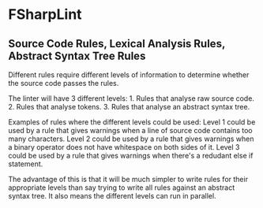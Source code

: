 ﻿# FSharpLint

## Source Code Rules, Lexical Analysis Rules, Abstract Syntax Tree Rules

Different rules require different levels of information to determine whether the source code passes the rules.


The linter will have 3 different levels: 
	1. Rules that analyse raw source code.
	2. Rules that analyse tokens.
	3. Rules that analyse an abstract syntax tree.


Examples of rules where the different levels could be used:
	Level 1 could be used by a rule that gives warnings when a line of source code contains too many characters.
	Level 2 could be used by a rule that gives warnings when a binary operator does not have whitespace on both sides of it.
	Level 3 could be used by a rule that gives warnings when there's a redudant else if statement.


The advantage of this is that it will be much simpler to write rules for their appropriate levels than say trying to write all 
rules against an abstract syntax tree. It also means the different levels can run in parallel.